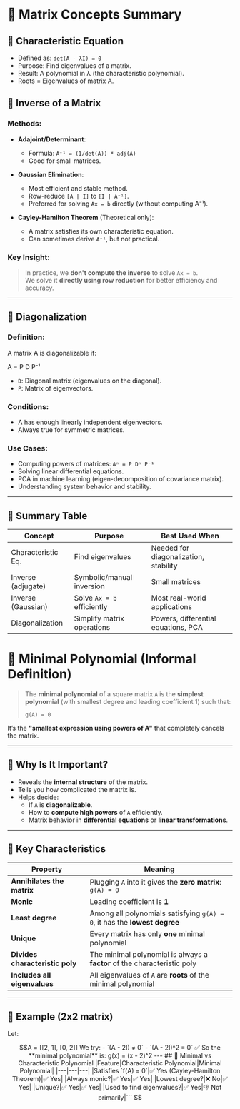 # 🧮 Matrix Concepts Summary

## 🔁 Characteristic Equation
- Defined as: `det(A - λI) = 0`
- Purpose: Find eigenvalues of a matrix.
- Result: A polynomial in λ (the characteristic polynomial).
- Roots = Eigenvalues of matrix A.

## 🔄 Inverse of a Matrix

### Methods:
- **Adajoint/Determinant**: 
  - Formula: `A⁻¹ = (1/det(A)) * adj(A)`
  - Good for small matrices.

- **Gaussian Elimination**:
  - Most efficient and stable method.
  - Row-reduce `[A | I]` to `[I | A⁻¹]`.
  - Preferred for solving `Ax = b` directly (without computing A⁻¹).

- **Cayley-Hamilton Theorem** (Theoretical only):
  - A matrix satisfies its own characteristic equation.
  - Can sometimes derive `A⁻¹`, but not practical.

### Key Insight:
> In practice, we **don't compute the inverse** to solve `Ax = b`.  
> We solve it **directly using row reduction** for better efficiency and accuracy.

---

## 🔷 Diagonalization

### Definition:
A matrix A is diagonalizable if:


A = P D P⁻¹

- `D`: Diagonal matrix (eigenvalues on the diagonal).
- `P`: Matrix of eigenvectors.

### Conditions:
- A has enough linearly independent eigenvectors.
- Always true for symmetric matrices.

### Use Cases:
- Computing powers of matrices: `Aⁿ = P Dⁿ P⁻¹`
- Solving linear differential equations.
- PCA in machine learning (eigen-decomposition of covariance matrix).
- Understanding system behavior and stability.

---

## 🧠 Summary Table

| Concept               | Purpose                             | Best Used When                             |
|----------------------|-------------------------------------|--------------------------------------------|
| Characteristic Eq.   | Find eigenvalues                    | Needed for diagonalization, stability      |
| Inverse (adjugate)   | Symbolic/manual inversion           | Small matrices                             |
| Inverse (Gaussian)   | Solve `Ax = b` efficiently          | Most real-world applications               |
| Diagonalization      | Simplify matrix operations          | Powers, differential equations, PCA        |
# 🔹 Minimal Polynomial (Informal Definition)

> The **minimal polynomial** of a square matrix `A` is the **simplest polynomial** (with smallest degree and leading coefficient 1) such that:
>
> ```
> g(A) = 0
> ```

It’s the **"smallest expression using powers of A"** that completely cancels the matrix.

---

## 🧠 Why Is It Important?

- Reveals the **internal structure** of the matrix.
- Tells you how complicated the matrix is.
- Helps decide:
  - If `A` is **diagonalizable**.
  - How to **compute high powers** of `A` efficiently.
  - Matrix behavior in **differential equations** or **linear transformations**.

---

## 🔑 Key Characteristics

| Property                        | Meaning                                                                 |
|---------------------------------|-------------------------------------------------------------------------|
| **Annihilates the matrix**      | Plugging `A` into it gives the **zero matrix**: `g(A) = 0`              |
| **Monic**                       | Leading coefficient is **1**                                            |
| **Least degree**                | Among all polynomials satisfying `g(A) = 0`, it has the **lowest degree** |
| **Unique**                      | Every matrix has only **one** minimal polynomial                        |
| **Divides characteristic poly**| The minimal polynomial is always a **factor** of the characteristic poly |
| **Includes all eigenvalues**   | All eigenvalues of `A` are **roots** of the minimal polynomial          |

---

## 🧪 Example (2x2 matrix)

Let:

```math
A = [[2, 1],
     [0, 2]]
We try:

- `(A - 2I) ≠ 0`
    
- `(A - 2I)^2 = 0`
    

✅ So the **minimal polynomial** is:
g(x) = (x - 2)^2



---

## 🔁 Minimal vs Characteristic Polynomial

|Feature|Characteristic Polynomial|Minimal Polynomial|
|---|---|---|
|Satisfies `f(A) = 0`|✅ Yes (Cayley-Hamilton Theorem)|✅ Yes|
|Always monic?|✅ Yes|✅ Yes|
|Lowest degree?|❌ No|✅ Yes|
|Unique?|✅ Yes|✅ Yes|
|Used to find eigenvalues?|✅ Yes|👎 Not primarily|```

